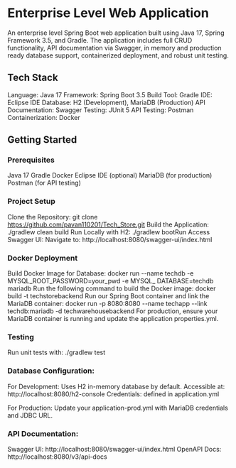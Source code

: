 # Enterprise Level Web Application
An enterprise level Spring Boot web application built using Java 17, Spring Framework 3.5, and Gradle. The application includes full CRUD functionality, API documentation via Swagger, in memory and production ready database support, containerized deployment, and robust unit testing.

## Tech Stack
Language: Java 17
Framework: Spring Boot 3.5
Build Tool: Gradle
IDE: Eclipse IDE
Database: H2 (Development), MariaDB (Production)
API Documentation: Swagger
Testing: JUnit 5
API Testing:  Postman
Containerization: Docker

##  Getting Started
### Prerequisites
Java 17
Gradle
Docker
Eclipse IDE (optional)
MariaDB (for production)
Postman (for API testing)

###  Project Setup
Clone the Repository: git clone https://github.com/pavan110201/Tech_Store.git
Build the Application: ./gradlew clean build
Run Locally with H2: ./gradlew bootRun
Access Swagger UI: 
Navigate to: http://localhost:8080/swagger-ui/index.html

### Docker Deployment
Build Docker Image for Database: docker run --name techdb -e MYSQL_ROOT_PASSWORD=your_pwd -e MYSQL_ DATABASE=techdb mariadb
Run the following command to build the Docker image: docker build -t techstorebackend
Run our Spring Boot container and link the MariaDB container: docker run -p 8080:8080 --name techapp --link techdb:mariadb -d  techwarehousebackend
For production, ensure your MariaDB container is running and update the application properties.yml.

### Testing
Run unit tests with: ./gradlew test

### Database Configuration:
For Development:
Uses H2 in-memory database by default.
Accessible at: http://localhost:8080/h2-console
Credentials: defined in application.yml

For Production:
Update your application-prod.yml with MariaDB credentials and JDBC URL.

### API Documentation:
Swagger UI: http://localhost:8080/swagger-ui/index.html
OpenAPI Docs: http://localhost:8080/v3/api-docs



















